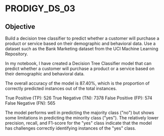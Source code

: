 # PRODIGY_DS_03
## Objective
Build a decision tree classifier to predict whether a customer will purchase a product or service based on their demographic and behavioral data. Use a dataset such as the Bank Marketing dataset from the UCI Machine Learning Repository.

In my notebook, I have created a Decision Tree Classifier model that can predict whether a customer will purchase a product or a service based on their demographic and behavioral data.

The overall accuracy of the model is 87.40%, which is the proportion of correctly predicted instances out of the total instances.

True Positive (TP): 526
True Negative (TN): 7378
False Positive (FP): 574
False Negative (FN): 565

The model performs well in predicting the majority class ("no") but shows some limitations in predicting the minority class ("yes").
The relatively lower precision, recall, and F1-score for the "yes" class indicate that the model has challenges correctly identifying instances of the "yes" class.
